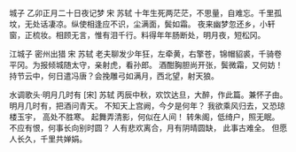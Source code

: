 城子 乙卯正月二十日夜记梦
宋 苏轼
十年生死两茫茫，不思量，自难忘。千里孤坟，无处话凄凉。纵使相逢应不识，尘满面，鬓如霜。
夜来幽梦忽还乡，小轩窗，正梳妆。相顾无言，惟有泪千行。料得年年肠断处，明月夜，短松冈。 

江城子 密州出猎
宋 苏轼
老夫聊发少年狂，左牵黄，右擎苍，锦帽貂裘，千骑卷平冈。为报倾城随太守，亲射虎，看孙郎。
酒酣胸胆尚开张，鬓微霜，又何妨！持节云中，何日遣冯唐？会挽雕弓如满月，西北望，射天狼。

水调歌头·明月几时有
[宋] 苏轼
丙辰中秋，欢饮达旦，大醉，作此篇。兼怀子由。
明月几时有，把酒问青天。
不知天上宫阙，今夕是何年？
我欲乘风归去，又恐琼楼玉宇，
高处不胜寒。
起舞弄清影，何似在人间！
转朱阁，低绮户，照无眠。
不应有恨，何事长向别时圆？
人有悲欢离合，月有阴晴圆缺，
此事古难全。
但愿人长久，千里共婵娟。 

